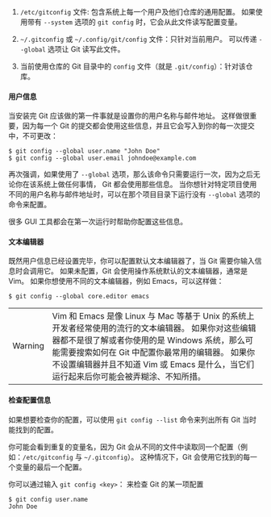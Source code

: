 1. `/etc/gitconfig` 文件: 包含系统上每一个用户及他们仓库的通用配置。 如果使用带有 `--system` 选项的 `git config` 时，它会从此文件读写配置变量。
    
2. `~/.gitconfig` 或 `~/.config/git/config` 文件：只针对当前用户。 可以传递 `--global` 选项让 Git 读写此文件。
    
3. 当前使用仓库的 Git 目录中的 `config` 文件（就是 `.git/config`）：针对该仓库。

#### 用户信息
当安装完 Git 应该做的第一件事就是设置你的用户名称与邮件地址。 这样做很重要，因为每一个 Git 的提交都会使用这些信息，并且它会写入到你的每一次提交中，不可更改：
```console
$ git config --global user.name "John Doe"
$ git config --global user.email johndoe@example.com
```
再次强调，如果使用了 `--global` 选项，那么该命令只需要运行一次，因为之后无论你在该系统上做任何事情， Git 都会使用那些信息。 当你想针对特定项目使用不同的用户名称与邮件地址时，可以在那个项目目录下运行没有 `--global` 选项的命令来配置。

很多 GUI 工具都会在第一次运行时帮助你配置这些信息。

#### 文本编辑器

既然用户信息已经设置完毕，你可以配置默认文本编辑器了，当 Git 需要你输入信息时会调用它。 如果未配置，Git 会使用操作系统默认的文本编辑器，通常是 Vim。 如果你想使用不同的文本编辑器，例如 Emacs，可以这样做：

```console
$ git config --global core.editor emacs
```


|         |                                                                                                                                                                                |
| ------- | ------------------------------------------------------------------------------------------------------------------------------------------------------------------------------ |
| Warning | Vim 和 Emacs 是像 Linux 与 Mac 等基于 Unix 的系统上开发者经常使用的流行的文本编辑器。 如果你对这些编辑器都不是很了解或者你使用的是 Windows 系统，那么可能需要搜索如何在 Git 中配置你最常用的编辑器。 如果你不设置编辑器并且不知道 Vim 或 Emacs 是什么，当它们运行起来后你可能会被弄糊涂、不知所措。 |

#### 检查配置信息

如果想要检查你的配置，可以使用 `git config --list` 命令来列出所有 Git 当时能找到的配置。

你可能会看到重复的变量名，因为 Git 会从不同的文件中读取同一个配置（例如：`/etc/gitconfig` 与 `~/.gitconfig`）。 这种情况下，Git 会使用它找到的每一个变量的最后一个配置。

你可以通过输入 `git config <key>`： 来检查 Git 的某一项配置
```console
$ git config user.name
John Doe
```